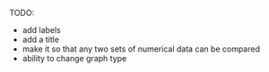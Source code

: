 TODO:
* add labels
* add a title
* make it so that any two sets of numerical data can be compared
* ability to change graph type